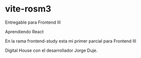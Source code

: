 # vite-rosm3
Entregable para Frontend III

Aprendiendo React

En la rama frontend-study esta mi primer parcial para Frontend III

Digital House con el desarrollador Jorge Duje.
